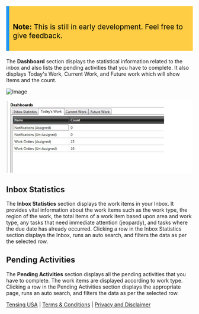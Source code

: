 <div style="background-color: #FFCD43; border-left: 8px solid #2196F3; padding: 10px; color:black; font-size:1.2rem; margin-bottom:20px;">
    <p style="padding-top:15px;"><strong>Note:</strong> This is still in early  development. Feel free to give feedback.</p>
</div>

The **Dashboard** section displays the statistical information related to the inbox and also lists the pending activities that you have to complete. It also displays Today's Work, Current Work, and Future work which will show Items and the count.

![Image](../../../../../Resources/Images/Dashboard_641x208.jpg)

![Image](../../../Resources/Images/Dashboard-today.jpg)

## Inbox Statistics

The **Inbox Statistics** section displays the work items in your Inbox. It provides vital information about the work items such as the work type, the region of the work, the total items of a work item based upon area and work type, any tasks that need immediate attention (jeopardy), and tasks where the due date has already occurred. Clicking a row in the Inbox Statistics section displays the Inbox, runs an auto search, and filters the data as per the selected row.

## Pending Activities

The **Pending Activities** section displays all the pending activities that you have to complete. The work items are displayed according to work type. Clicking a row in the Pending Activities section displays the appropriate page, runs an auto search, and filters the data as per the selected row.

[Tensing USA](http://www.tensing.com/terms-and-conditions/) | [Terms & Conditions](http://www.tensing.com/terms-and-conditions/) | [Privacy and Disclaimer](http://www.tensing.com/privacy-statement-en-gb/)
